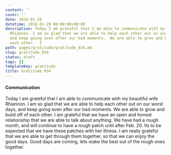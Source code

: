 ```yaml
---
content: ''
cover: ''
date: 2018-01-29
datetime: 2018-01-29 00:00:00+00:00
description: Today I am grateful that I am able to communicate with my beautiful wife
  Rhiannon. I am so glad that we are able to help each other out on our worst days,
  and keep going even after our bad moments.  We are able to grow and build off of
  each other.  I
path: pages/gratitude/gratitude_034.md
slug: gratitude_034
status: draft
tags: []
templateKey: gratitude
title: Gratitude 034
---
```


#### Communication


Today I am grateful that I am able to communicate with my beautiful wife Rhiannon. I am so glad that we are able to help each other out on our worst days, and keep going even after our bad moments.  We are able to grow and build off of each other.  I am grateful that we have an open and honest relationship that we are able to talk about anything.  We have had a rough month, and will continue to have a rough patch until after Feb. 20.  Its to be expected that we have these patches with her illness. I am really grateful that we are able to get through them together, so that we can enjoy the good days.  Good days are coming, lets make the best out of the rough ones together.
